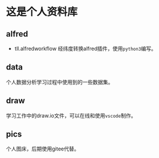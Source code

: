# 这是个人资料库

## alfred

- tll.alfredworkflow 
经纬度转换alfred插件，使用`python3`编写。

## data
个人数据分析学习过程中使用到的一些数据集。

## draw
学习工作中的draw.io文件，可以在线和使用`vscode`制作。

## pics
个人图床，后期使用gitee代替。
